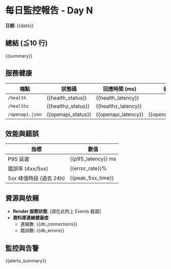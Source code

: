 # 每日監控報告 - Day N

**日期**: {{date}}

## 總結 (≦10 行)

{{summary}}

## 服務健康

| 端點 | 狀態碼 | 回應時間 (ms) | 備註 |
|---|---|---|---|
| `/health` | {{health_status}} | {{health_latency}} | |
| `/healthz` | {{healthz_status}} | {{healthz_latency}} | |
| `/openapi.json` | {{openapi_status}} | {{openapi_latency}} | {{openapi_note}} |

## 效能與錯誤

| 指標 | 數值 |
|---|---|
| P95 延遲 | {{p95_latency}} ms |
| 錯誤率 (4xx/5xx) | {{error_rate}}% |
| 5xx 峰值時段 (過去 24h) | {{peak_5xx_time}} |

## 資源與依賴

*   **Render 服務狀態**: [請在此附上 Events 截圖]
*   **資料庫連線健康度**:
    *   連線數: {{db_connections}}
    *   錯誤數: {{db_errors}}

## 監控與告警

{{alerts_summary}}


